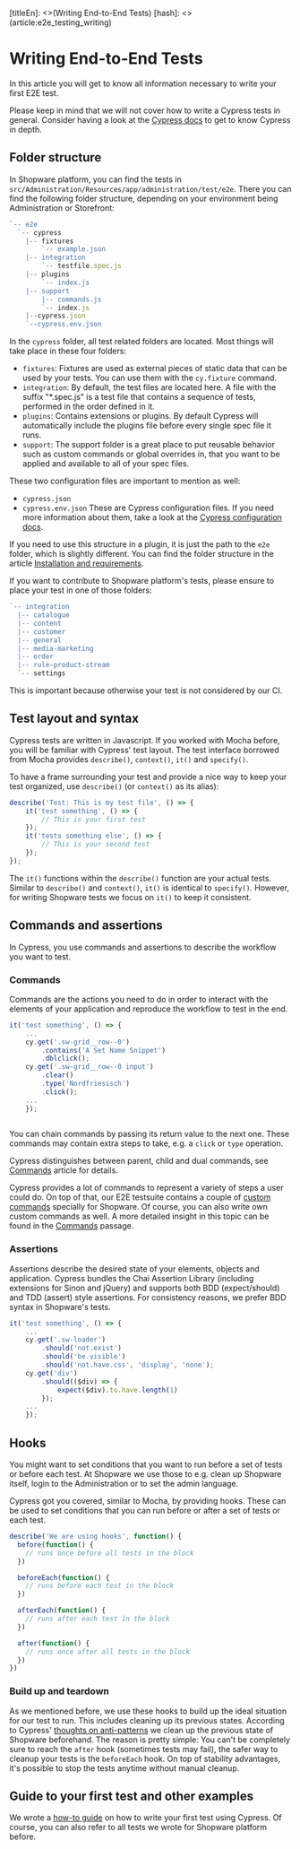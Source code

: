 [titleEn]: <>(Writing End-to-End Tests)
[hash]: <>(article:e2e_testing_writing)

# Writing End-to-End Tests

In this article you will get to know all information necessary to write your first E2E test.

Please keep in mind that we will not cover how to write a Cypress tests in general.
Consider having a look at the [Cypress docs](https://docs.cypress.io) to get to know Cypress in depth.

## Folder structure

In Shopware platform, you can find the tests in `src/Administration/Resources/app/administration/test/e2e`.
There you can find the following folder structure, depending on your environment being Administration or Storefront:
```javascript
`-- e2e
  `-- cypress
    |-- fixtures
        `-- example.json
    |-- integration
        `-- testfile.spec.js
    |-- plugins
        `-- index.js
    |-- support
        |-- commands.js
        `-- index.js
    |--cypress.json
    `--cypress.env.json
```

In the `cypress` folder, all test related folders are located. Most things will take place in these four folders:
* `fixtures`: Fixtures are used as external pieces of static data that can be used by your tests. You can use them
with the `cy.fixture` command.
* `integration`: By default, the test files are located here. A file with the suffix "*.spec.js" is a test file that
contains a sequence of tests, performed in the order defined in it.
* `plugins`: Contains extensions or plugins. By default Cypress will automatically include the plugins file before
every single spec file it runs.
* `support`: The support folder is a great place to put reusable behavior such as custom commands or global overrides in,
that you want to be applied and available to all of your spec files.

These two configuration files are important to mention as well:
* `cypress.json`
* `cypress.env.json`
These are Cypress configuration files. If you need more information about them, take a look at the [Cypress configuration docs](https://docs.cypress.io/guides/references/configuration.html).

If you need to use this structure in a plugin, it is just the path to the `e2e` folder, which is slightly different.
You can find the folder structure in the article [Installation and requirements](#Installation-and-requirements).

If you want to contribute to Shopware platform's tests, please ensure to place your test in one of those folders:
```javascript
`-- integration
  |-- catalogue
  |-- content
  |-- customer
  |-- general
  |-- media-marketing
  |-- order
  |-- rule-product-stream
  `-- settings
```

This is important because otherwise your test is not considered by our CI.

## Test layout and syntax

Cypress tests are written in Javascript. If you worked with Mocha before, you will be familiar with Cypress' test
layout. The test interface borrowed from Mocha provides `describe()`, `context()`, `it()` and `specify()`.

To have a frame surrounding your test and provide a nice way to keep your test organized, use `describe()` (or `context()` as its alias):
```javascript
describe('Test: This is my test file', () => {
    it('test something', () => {
        // This is your first test
    });
    it('tests something else', () => {
        // This is your second test
    });
});
```

The `it()` functions within the `describe()` function are your actual tests.
Similar to `describe()` and `context()`, `it()` is identical to `specify()`. However, for writing Shopware tests
we focus on `it()` to keep it consistent.

## Commands and assertions

In Cypress, you use commands and assertions to describe the workflow you want to test.

### Commands

Commands are the actions you need to do in order to interact with the elements of your application and reproduce the
workflow to test in the end.
```javascript
it('test something', () => {
    ...
    cy.get('.sw-grid__row--0')
        .contains('A Set Name Snippet')
        .dblclick();
    cy.get('.sw-grid__row--0 input')
        .clear()
        .type('Nordfriesisch')
        .click();
    ...
    });
    
```

You can chain commands by passing its return value to the next one. These commands may contain extra
steps to take, e.g. a `click` or `type` operation.

Cypress distinguishes between parent, child and dual commands, see [Commands](#Commands) article for details.

Cypress provides a lot of commands to represent a variety of steps a user could do. On top of that, our E2E testsuite
contains a couple of [custom commands](#Shopware's-custom-commands) specially for Shopware.
Of course, you can also write own custom commands as well. A more detailed insight in this topic can be found in the 
[Commands](#Commands) passage.

### Assertions

Assertions describe the desired state of your elements, objects and application. Cypress bundles the Chai
Assertion Library (including extensions for Sinon and jQuery) and supports both BDD (expect/should) and TDD (assert)
style assertions. For consistency reasons, we prefer BDD syntax in Shopware's tests.

```javascript
it('test something', () => {
    ...
    cy.get('.sw-loader')
        .should('not.exist')
        .should('be.visible')
        .should('not.have.css', 'display', 'none');
    cy.get('div')
        .should(($div) => {
            expect($div).to.have.length(1)
        });
    ...
    });
```

## Hooks

You might want to set conditions that you want to run before a set of tests or before each test. At Shopware we use 
those to e.g. clean up Shopware itself, login to the Administration or to set the admin language.

Cypress got you covered, similar to Mocha, by providing hooks. These can be used to set conditions that
you can run before or after a set of tests or each test.

```javascript
describe('We are using hooks', function() {
  before(function() {
    // runs once before all tests in the block
  })

  beforeEach(function() {
    // runs before each test in the block
  })

  afterEach(function() {
    // runs after each test in the block
  })

  after(function() {
    // runs once after all tests in the block
  })
})
```

### Build up and teardown

As we mentioned before, we use these hooks to build up the ideal situation for our test to run. This includes
cleaning up its previous states. According to Cypress'
[thoughts on anti-patterns](https://docs.cypress.io/guides/references/best-practices.html#Using-after-or-afterEach-hooks)
we clean up the previous state of Shopware beforehand. The reason is pretty simple: You can't be completely sure to reach 
the `after` hook (sometimes tests may fail), the safer way to cleanup your tests is the `beforeEach` hook. 
On top of stability advantages, it's possible to stop the tests anytime without manual cleanup.

## Guide to your first test and other examples

We wrote a [how-to guide](https://docs.shopware.com/en/shopware-platform-dev-en/how-to/end-to-end-tests-in-plugins)
on how to write your first test using Cypress. Of course, you can also refer to all tests we wrote for Shopware
platform before.
